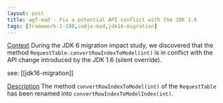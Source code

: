 ```yaml
---
layout: post
title: agf-mad - Fix a potential API conflict with the JDK 1.6
tags: [framework-1-198,codjo-mad,jdk16-migration]
---
```

<u>Context</u> 
During the JDK 6 migration impact study, we discovered that the method ```RequestTable.convertRowIndexToModel(int)``` is in conflict with the API change introduced by the JDK 1.6 (silent override).

see: [[jdk16-migration]]

<u>Description</u> 
The method ```convertRowIndexToModel(int)``` of the ```RequestTable``` has been renamed into ```convertRowIndexToModelIndex(int)```.

